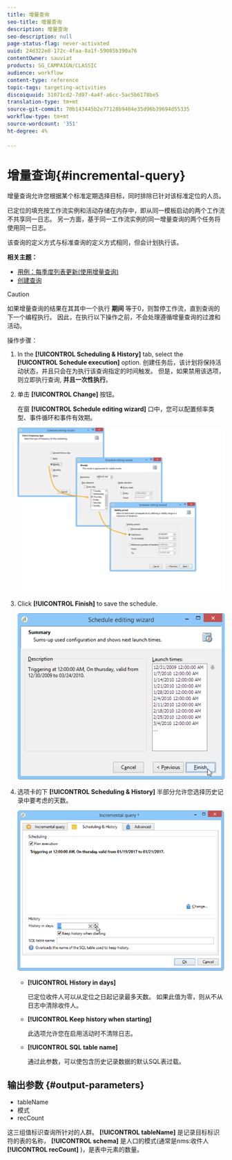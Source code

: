```yaml
---
title: 增量查询
seo-title: 增量查询
description: 增量查询
seo-description: null
page-status-flag: never-activated
uuid: 24d322e8-172c-4faa-8a1f-59085b390a76
contentOwner: sauviat
products: SG_CAMPAIGN/CLASSIC
audience: workflow
content-type: reference
topic-tags: targeting-activities
discoiquuid: 31071cd2-7d97-4a4f-a6cc-5ac5b6178be5
translation-type: tm+mt
source-git-commit: 70b143445b2e77128b9404e35d96b39694d55335
workflow-type: tm+mt
source-wordcount: '351'
ht-degree: 4%

---
```



# 增量查询{#incremental-query}

增量查询允许您根据某个标准定期选择目标，同时排除已针对该标准定位的人员。

已定位的填充按工作流实例和活动存储在内存中，即从同一模板启动的两个工作流不共享同一日志。 另一方面，基于同一工作流实例的同一增量查询的两个任务将使用同一日志。

该查询的定义方式与标准查询的定义方式相同，但会计划执行该。

**相关主题：**

* [用例：每季度列表更新(使用增量查询)](../../workflow/using/quarterly-list-update.md)
* [创建查询](../../workflow/using/query.md#creating-a-query)

>[!CAUTION]
>
>如果增量查询的结果在其其中一个执行 **期间** 等于0，则暂停工作流，直到查询的下一个编程执行。 因此，在执行以下操作之前，不会处理遵循增量查询的过渡和活动。

操作步骤：

1. In the **[!UICONTROL Scheduling & History]** tab, select the **[!UICONTROL Schedule execution]** option. 创建任务后，该计划将保持活动状态，并且只会在为执行该查询指定的时间触发。 但是，如果禁用该选项，则立即执行查询, **并且一次性执行**。
1. 单击 **[!UICONTROL Change]** 按钮。

   在窗 **[!UICONTROL Schedule editing wizard]** 口中，您可以配置频率类型、事件循环和事件有效期。

   ![](assets/s_user_segmentation_wizard_11.png)

1. Click **[!UICONTROL Finish]** to save the schedule.

   ![](assets/s_user_segmentation_wizard_valid.png)

1. 选项卡的下 **[!UICONTROL Scheduling & History]** 半部分允许您选择历史记录中要考虑的天数。

   ![](assets/edit_request_inc.png)

   * **[!UICONTROL History in days]**

      已定位收件人可以从定位之日起记录最多天数。 如果此值为零，则从不从日志中清除收件人。

   * **[!UICONTROL Keep history when starting]**

      此选项允许您在启用活动时不清除日志。

   * **[!UICONTROL SQL table name]**

      通过此参数，可以使包含历史记录数据的默认SQL表过载。

## 输出参数 {#output-parameters}

* tableName
* 模式
* recCount

这三组值标识查询所针对的人群。 **[!UICONTROL tableName]** 是记录目标标识符的表的名称， **[!UICONTROL schema]** 是人口的模式(通常是nms:收件人 **[!UICONTROL recCount]** )，是表中元素的数量。
